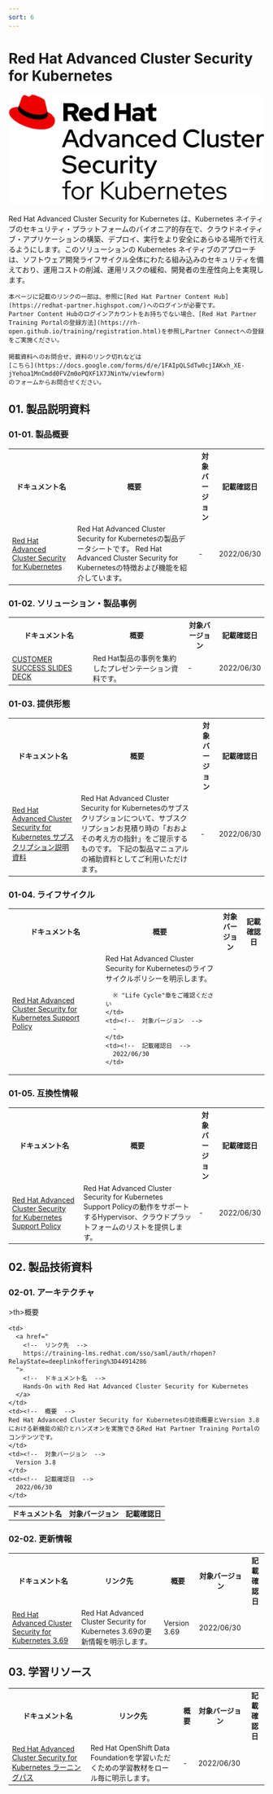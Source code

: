 ```yaml
---
sort: 6
---
```


# Red Hat Advanced Cluster Security for Kubernetes

<img src="https://github.com/KaitoInaba/rh-open-renew/blob/main/Products/images/Logo-Red_Hat-Adv_Cluster_Security_for_Kube-B-Standard-RGB.png?raw=true" alt="acs_logo" title="acs">

Red Hat Advanced Cluster Security for Kubernetes は、Kubernetes ネイティブのセキュリティ・プラットフォームのパイオニア的存在で、クラウドネイティブ・アプリケーションの構築、デプロイ、実行をより安全にあらゆる場所で行えるようにします。このソリューションの Kubernetes ネイティブのアプローチは、ソフトウェア開発ライフサイクル全体にわたる組み込みのセキュリティを備えており、運用コストの削減、運用リスクの緩和、開発者の生産性向上を実現します。

```note
本ページに記載のリンクの一部は、参照に[Red Hat Partner Content Hub](https://redhat-partner.highspot.com/)へのログインが必要です。
Partner Content Hubのログインアカウントをお持ちでない場合、[Red Hat Partner Training Portalの登録方法](https://rh-open.github.io/training/registration.html)を参照しPartner Connectへの登録をご実施ください。

掲載資料へのお問合せ、資料のリンク切れなどは
[こちら](https://docs.google.com/forms/d/e/1FAIpQLSdTw0cjIAKxh_XE-jYehoa1MnCmdd0FVZm0oPQXF1X7JNinYw/viewform)
のフォームからお問合せください。
```

## 01. 製品説明資料

### 01-01. 製品概要

<table>
  <tr><!-- 行1（見出し）-->
    <th>ドキュメント名</th><th>概要</th><th>対象バージョン</th><th>記載確認日</th>
  </tr>

  <tr>
    <td>
      <a href="
        <!--  リンク先  -->
        https://redhat-partner.highspot.com/items/60369f48bf6c947b443f56b8?lfrm=srp.0#3
      ">
        <!--  ドキュメント名  -->
        Red Hat Advanced Cluster Security for Kubernetes
      </a>
    </td>
    <td><!--  概要  -->
      Red Hat Advanced Cluster Security for Kubernetesの製品データシートです。
      Red Hat Advanced Cluster Security for Kubernetesの特徴および機能を紹介しています。
    </td>
    <td><!--  対象バージョン  -->
      -
    </td>
    <td><!--  記載確認日  -->
      2022/06/30
    </td>
  </tr>
</table>

### 01-02. ソリューション・製品事例

<table>
  <tr><!-- 行1（見出し）-->
    <th>ドキュメント名</th><th>概要</th><th>対象バージョン</th><th>記載確認日</th>
  </tr>

  <tr>
    <td>
      <a href="
        <!--  リンク先  -->
        https://redhat-partner.highspot.com/items/5d30a672429d7b21715b76f1?lfrm=srp.1#1
      ">
        <!--  ドキュメント名  -->
        CUSTOMER SUCCESS SLIDES DECK
      </a>
    </td>
    <td><!--  概要  -->
      Red Hat製品の事例を集約したプレゼンテーション資料です。
    </td>
    <td><!--  対象バージョン  -->
      -
    </td>
    <td><!--  記載確認日  -->
      2022/06/30
    </td>
  </tr>

</table>

### 01-03. 提供形態

<table>
  <tr><!-- 行1（見出し）-->
    <th>ドキュメント名</th><th>概要</th><th>対象バージョン</th><th>記載確認日</th>
  </tr>

  <tr>
    <td>
      <a href="
        <!--  リンク先  -->
        https://app.highspot.com/items/62910ed437fefb35422c3dcd
      ">
        <!--  ドキュメント名  -->
        Red Hat Advanced Cluster Security for Kubernetes サブスクリプション説明資料
      </a>
    </td>
    <td><!--  概要  -->
      Red Hat Advanced Cluster Security for Kubernetesのサブスクリプションについて、サブスクリプションお見積り時の「おおよその考え方の指針」をご提示するものです。
      下記の製品マニュアルの補助資料としてご利用いただけます。
    </td>
    <td><!--  対象バージョン  -->
      -
    </td>
    <td><!--  記載確認日  -->
      2022/06/30
    </td>
  </tr>
</table>

### 01-04. ライフサイクル

<table>
  <tr><!-- 行1（見出し）-->
    <th>ドキュメント名</th><th>概要</th><th>対象バージョン</th><th>記載確認日</th>
  </tr>

  <tr>
    <td>
      <a href="
        <!--  リンク先  -->
        https://access.redhat.com/node/5822721
      ">
        <!--  ドキュメント名  -->
        Red Hat Advanced Cluster Security for Kubernetes Support Policy
      </a>
    </td>
    <td><!--  概要  -->
      Red Hat Advanced Cluster Security for Kubernetesのライフサイクルポリシーを明示します。

      ※ "Life Cycle"章をご確認ください
    </td>
    <td><!--  対象バージョン  -->
      -
    </td>
    <td><!--  記載確認日  -->
      2022/06/30
    </td>
  </tr>

</table>


### 01-05. 互換性情報

<table>
  <tr><!-- 行1（見出し）-->
    <th>ドキュメント名</th><th>概要</th><th>対象バージョン</th><th>記載確認日</th>
  </tr>

  <tr>
    <td>
      <a href="
        <!--  リンク先  -->
        https://access.redhat.com/node/5822721
      ">
        <!--  ドキュメント名  -->
        Red Hat Advanced Cluster Security for Kubernetes Support Policy
      </a>
    </td>
    <td><!--  概要  -->
      Red Hat Advanced Cluster Security for Kubernetes Support Policyの動作をサポートするHypervisor、クラウドプラットフォームのリストを提供します。
    </td>
    <td><!--  対象バージョン  -->
      -
    </td>
    <td><!--  記載確認日  -->
      2022/06/30
    </td>
  </tr>

</table>

## 02. 製品技術資料

### 02-01. アーキテクチャ

<table>
  <tr><!-- 行1（見出し）-->
    <th>ドキュメント名</th>>th>概要</th><th>対象バージョン</th><th>記載確認日</th>
  </tr>

  <tr>

    <td>
      <a href="
        <!--  リンク先  -->
        https://training-lms.redhat.com/sso/saml/auth/rhopen?RelayState=deeplinkoffering%3D44914286
      ">
        <!--  ドキュメント名  -->
        Hands-On with Red Hat Advanced Cluster Security for Kubernetes
      </a>
    </td>
    <td><!--  概要  -->
    Red Hat Advanced Cluster Security for Kubernetesの技術概要とVersion 3.8における新機能の紹介とハンズオンを実施できるRed Hat Partner Training Portalのコンテンツです。
    </td>
    <td><!--  対象バージョン  -->
      Version 3.8
    </td>
    <td><!--  記載確認日  -->
      2022/06/30
    </td>
  </tr>

</table>

### 02-02. 更新情報

<table>
  <tr><!-- 行1（見出し）-->
    <th>ドキュメント名</th> <th>リンク先</th><th>概要</th><th>対象バージョン</th><th>記載確認日</th>
  </tr>

  <tr>
    <td>
      <a href="
        <!--  リンク先  -->
        https://docs.openshift.com/acs/3.69/release_notes/369-release-notes.html
      ">
        <!--  ドキュメント名  -->
        Red Hat Advanced Cluster Security for Kubernetes 3.69
      </a>
    </td>
    <td><!--  概要  -->
    Red Hat Advanced Cluster Security for Kubernetes 3.69の更新情報を明示します。
    </td>
    <td><!--  対象バージョン  -->
      Version 3.69
    </td>
    <td><!--  記載確認日  -->
      2022/06/30
    </td>
  </tr>

</table>

## 03. 学習リソース

<table>
  <tr><!-- 行1（見出し）-->
    <th>ドキュメント名</th> <th>リンク先</th><th>概要</th><th>対象バージョン</th><th>記載確認日</th>
  </tr>

  <tr>
    <td>
      <a href="
        <!--  リンク先  -->
        https://app.highspot.com/items/629106dcf96784553406af86
      ">
        <!--  ドキュメント名  -->
        Red Hat Advanced Cluster Security for Kubernetes ラーニングパス
      </a>
    </td>
    <td><!--  概要  -->
      Red Hat OpenShift Data Foundationを学習いただくための学習教材をロール毎に明示します。
    </td>
    <td><!--  対象バージョン  -->
      -
    </td>
    <td><!--  記載確認日  -->
      2022/06/30
    </td>
  </tr>

</table>
